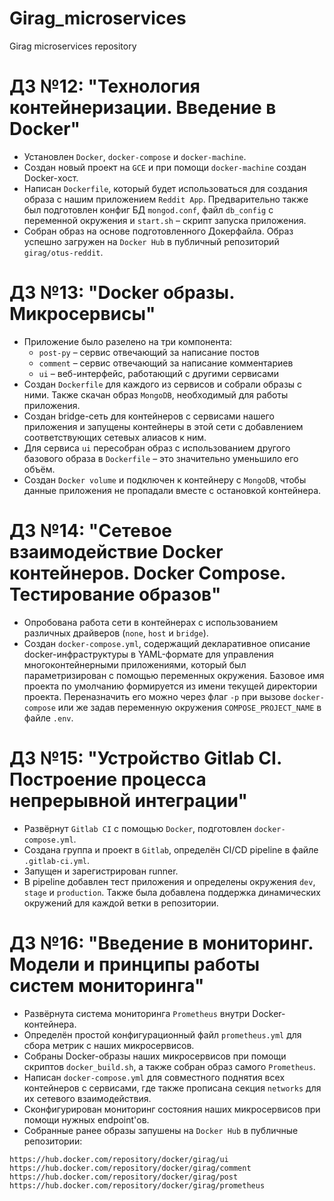 # Girag_microservices

Girag microservices repository

# ДЗ №12: "Технология контейнеризации. Введение в Docker"

- Установлен `Docker`, `docker-compose` и `docker-machine`.
- Создан новый проект на `GCE` и при помощи `docker-machine` создан Docker-хост.
- Написан `Dockerfile`, который будет использоваться для создания образа с нашим приложением `Reddit App`. Предварительно также был подготовлен конфиг БД `mongod.conf`, файл `db_config` с переменной окружения и `start.sh` – скрипт запуска приложения.
- Собран образ на основе подготовленного Докерфайла. Образ успешно загружен на `Docker Hub` в публичный репозиторий `girag/otus-reddit`.

# ДЗ №13: "Docker образы. Микросервисы"

- Приложение было разелено на три компонента:
  - `post-py` – сервис отвечающий за написание постов
  - `comment` – сервис отвечающий за написание комментариев
  - `ui` – веб-интерфейс, работающий с другими сервисами
- Создан `Dockerfile` для каждого из сервисов и собрали образы с ними. Также скачан образ `MongoDB`, необходимый для работы приложения.
- Создан bridge-сеть для контейнеров с сервисами нашего приложения и запущены контейнеры в этой сети с добавлением соответствующих сетевых алиасов к ним.
- Для сервиса `ui` пересобран образ с использованием другого базового образа в `Dockerfile` – это значительно уменьшило его объём.
- Создан `Docker volume` и подключен к контейнеру c `MongoDB`, чтобы данные приложения не пропадали вместе с остановкой контейнера.

# ДЗ №14: "Сетевое взаимодействие Docker контейнеров. Docker Compose. Тестирование образов"

- Опробована работа сети в контейнерах с использованием различных драйверов (`none`, `host` и `bridge`).
- Создан `docker-compose.yml`, содержащий декларативное описание docker-инфраструктуры в YAML-формате для управления многоконтейнерными приложениями, который был параметризирован с помощью переменных окружения.
  Базовое имя проекта по умолчанию формируется из имени текущей директории проекта. Переназначить его можно через флаг `-p` при вызове `docker-compose` или же задав переменную окружения `COMPOSE_PROJECT_NAME` в файле `.env`.

# ДЗ №15: "Устройство Gitlab CI. Построение процесса непрерывной интеграции"

- Развёрнут `Gitlab CI` с помощью `Docker`, подготовлен `docker-compose.yml`.
- Создана группа и проект в `Gitlab`, определён CI/CD pipeline в файле `.gitlab-ci.yml`.
- Запущен и зарегистрирован runner.
- В pipeline добавлен тест приложения и определены окружения `dev`, `stage` и `production`. Также была добавлена поддержка динамических окружений для каждой ветки в репозитории.

# ДЗ №16: "Введение в мониторинг. Модели и принципы работы систем мониторинга"

- Развёрнута система мониторинга `Prometheus` внутри Docker-контейнера.
- Определён простой конфигурационный файл `prometheus.yml` для сбора метрик с наших микросервисов.
- Собраны Docker-образы наших микросервисов при помощи скриптов `docker_build.sh`, а также собран образ самого `Prometheus`.
- Написан `docker-compose.yml` для совместного поднятия всех контейнеров с сервисами, где также прописана секция `networks` для их сетевого взаимодействия.
- Сконфигурирован мониторинг состояния наших микросервисов при помощи нужных endpoint'ов.
- Собранные ранее образы запушены на `Docker Hub` в публичные репозитории:
```
https://hub.docker.com/repository/docker/girag/ui
https://hub.docker.com/repository/docker/girag/comment
https://hub.docker.com/repository/docker/girag/post
https://hub.docker.com/repository/docker/girag/prometheus

```
